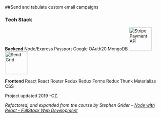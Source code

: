 ##Send and tabulate custom email campaigns

### Tech Stack

**Backend**
Node/Express
Passport Google OAuth20
MongoDB
<img src="https://i.imgur.com/ztAD2PL.png" alt="Stripe Payment API" width="75"/>
<img src="https://i.imgur.com/XD3o1Fv.png" alt="Send Grid" width="75"/>

<!-- [logo]: https://i.imgur.com/ztAD2PL.png width=80px "Stripe Payment System API" -->

**Frontend**
React
React Router
Redux
Redux Forms
Redux Thunk
Materialize CSS

Project updated 2019 -CZ.

_Refactored, and expanded from the course by Stephen Grider - [Node with React - FullStack Web Development](https://www.udemy.com/node-with-react-fullstack-web-development/)_
